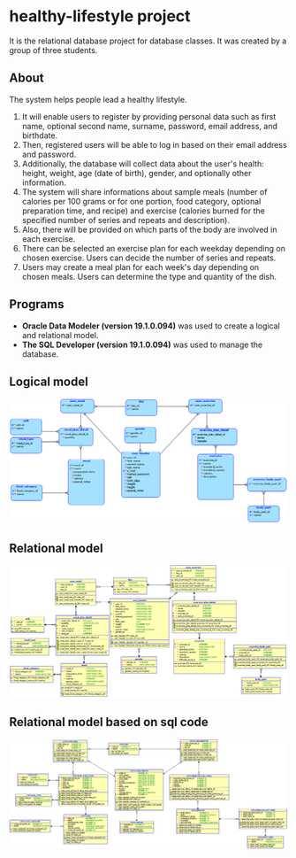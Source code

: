 # healthy-lifestyle project

It is the relational database project for database classes. It was created by a group of three students.

## About

The system helps people lead a healthy lifestyle. 

1. It will enable users to register by providing personal data such as first name, optional second name, surname, password, email address, and birthdate.
2. Then, registered users will be able to log in based on their email address and password.
3. Additionally, the database will collect data about the user's health: height, weight, age (date of birth), gender, and optionally other information.
4. The system will share informations about sample meals (number of calories per 100 grams or for one portion, food category, optional preparation time, and recipe) and exercise (calories burned for the specified number of series and repeats and description). 
5. Also, there will be provided on which parts of the body are involved in each exercise.
6. There can be selected an exercise plan for each weekday depending on chosen exercise. Users can decide the number of series and repeats. 
7. Users may create a meal plan for each week's day depending on chosen meals. Users can determine the type and quantity of the dish.

## Programs

* **Oracle Data Modeler (version 19.1.0.094)** was used to create a logical and relational model.
* **The SQL Developer (version 19.1.0.094)** was used to manage the database.

## Logical model

![Logical model](https://github.com/kingachwaleba/healthy-lifestyle/blob/main/models/logical-model.png)

## Relational model

![Relational model](https://github.com/kingachwaleba/healthy-lifestyle/blob/main/models/relational-model.png)

## Relational model based on sql code

![Relational model based on sql code](https://github.com/kingachwaleba/healthy-lifestyle/blob/main/models/created-database.png)
